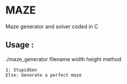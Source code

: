 # MAZE
Maze generator and solver coded in C

## Usage :
./maze_generator filename width height method
``` method
1: StupidGen
Else: Generate a perfect maze
```
